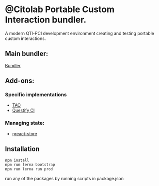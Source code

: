 # @Citolab Portable Custom Interaction bundler.

A modern QTI-PCI development environment creating and testing portable custom interactions.

## Main bundler:
[Bundler](./lib/tspci/)

## Add-ons:

### Specific implementations
- [TAO](./lib/tspci-tao/)
- [Questify CI](./lib/tspci-qbci/)

### Managing state:
- [preact-store](./lib/preact-store//)

## Installation

```sh
npm install
npm run lerna bootstrap
npm run lerna run prod
```

run any of the packages by running scripts in package.json